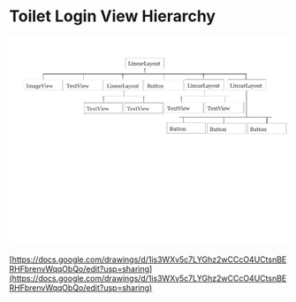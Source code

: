 # Toilet Login View Hierarchy

![](../../../.gitbook/assets/toilet-login-view-hierarchy.jpg)

[https://docs.google.com/drawings/d/1is3WXv5c7LYGhz2wCCcO4UCtsnBERHFbrenvWqqObQo/edit?usp=sharing](https://docs.google.com/drawings/d/1is3WXv5c7LYGhz2wCCcO4UCtsnBERHFbrenvWqqObQo/edit?usp=sharing)

